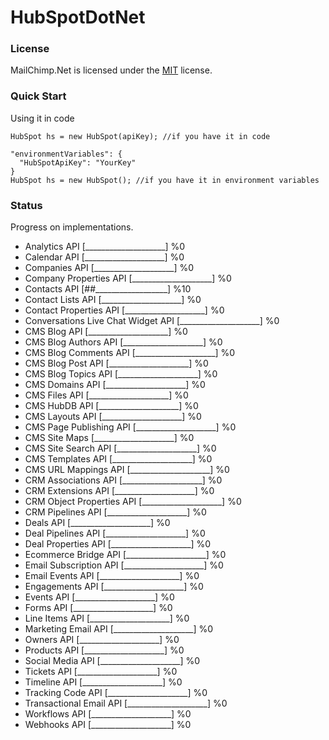# HubSpotDotNet

### License
MailChimp.Net is licensed under the [MIT](https://github.com/Image4IO/image4ioDotNetSDK/blob/master/LICENSE) license.

### Quick Start

Using it in code
```CSharp
HubSpot hs = new HubSpot(apiKey); //if you have it in code

"environmentVariables": {
  "HubSpotApiKey": "YourKey"
}
HubSpot hs = new HubSpot(); //if you have it in environment variables
```

### Status
Progress on implementations.
<!---
- API [####################] %100
- API [____________________] %0
-->

- Analytics API [____________________] %0
- Calendar API [____________________] %0
- Companies API [____________________] %0
- Company Properties API [____________________] %0
- Contacts API [##__________________] %10
- Contact Lists API [____________________] %0
- Contact Properties API [____________________] %0
- Conversations Live Chat Widget API [____________________] %0
- CMS Blog API [____________________] %0
- CMS Blog Authors API [____________________] %0
- CMS Blog Comments API [____________________] %0
- CMS Blog Post API [____________________] %0
- CMS Blog Topics API [____________________] %0
- CMS Domains API [____________________] %0
- CMS Files API [____________________] %0
- CMS HubDB API [____________________] %0
- CMS Layouts API [____________________] %0
- CMS Page Publishing API [____________________] %0
- CMS Site Maps [____________________] %0
- CMS Site Search API [____________________] %0
- CMS Templates API [____________________] %0
- CMS URL Mappings API [____________________] %0
- CRM Associations API [____________________] %0
- CRM Extensions API [____________________] %0
- CRM Object Properties API [____________________] %0
- CRM Pipelines API [____________________] %0
- Deals API [____________________] %0
- Deal Pipelines API [____________________] %0
- Deal Properties API [____________________] %0
- Ecommerce Bridge API [____________________] %0
- Email Subscription API [____________________] %0
- Email Events API [____________________] %0
- Engagements API [____________________] %0
- Events API [____________________] %0
- Forms API [____________________] %0
- Line Items API [____________________] %0
- Marketing Email API [____________________] %0
- Owners API [____________________] %0
- Products API [____________________] %0
- Social Media API [____________________] %0
- Tickets API [____________________] %0
- Timeline API [____________________] %0
- Tracking Code API [____________________] %0
- Transactional Email API [____________________] %0
- Workflows API [____________________] %0
- Webhooks API [____________________] %0
